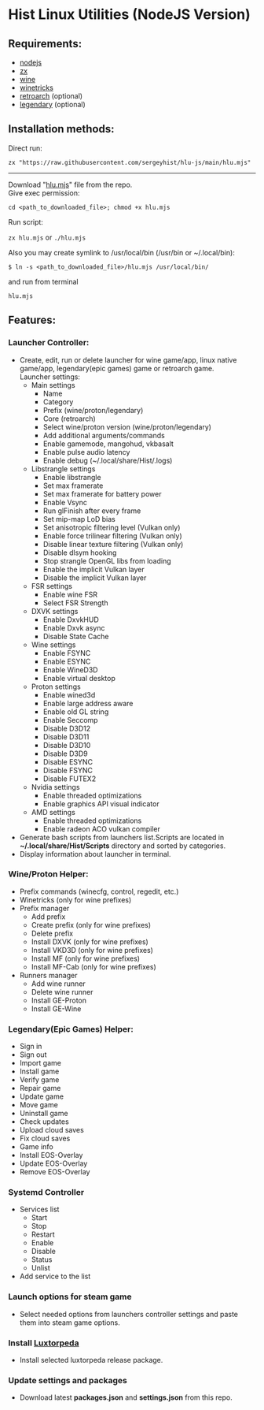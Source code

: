 # Hist Linux Utilities (NodeJS Version)
## Requirements:

- [nodejs](https://nodejs.org/en/)
- [zx](https://github.com/google/zx)
- [wine](https://www.winehq.org/)
- [winetricks](https://github.com/Winetricks/winetricks)
- [retroarch](https://www.retroarch.com/) (optional)
- [legendary](https://github.com/derrod/legendary) (optional)

## Installation methods:

Direct run:

`zx "https://raw.githubusercontent.com/sergeyhist/hlu-js/main/hlu.mjs"`

---

Download "[hlu.mjs](https://raw.githubusercontent.com/sergeyhist/hlu-js/main/hlu.mjs)" file from the repo.  
Give exec permission:

`cd <path_to_downloaded_file>; chmod +x hlu.mjs`

Run script:

`zx hlu.mjs` or `./hlu.mjs`

Also you may create symlink to /usr/local/bin (/usr/bin or ~/.local/bin):

`$ ln -s <path_to_downloaded_file>/hlu.mjs /usr/local/bin/`

and run from terminal

`hlu.mjs`

## Features:
### Launcher Controller:

- Create, edit, run or delete launcher for wine game/app, linux native game/app, legendary(epic games) game or retroarch game.  
  Launcher settings:
  - Main settings
    + Name
    + Category
    + Prefix (wine/proton/legendary)
    + Core (retroarch)
    + Select wine/proton version (wine/proton/legendary)
    + Add additional arguments/commands
    + Enable gamemode, mangohud, vkbasalt
    + Enable pulse audio latency
    + Enable debug (~/.local/share/Hist/.logs)
  - Libstrangle settings
    + Enable libstrangle
    + Set max framerate
    + Set max framerate for battery power
    + Enable Vsync
    + Run glFinish after every frame
    + Set mip-map LoD bias
    + Set anisotropic filtering level (Vulkan only)
    + Enable force trilinear filtering (Vulkan only)
    + Disable linear texture filtering (Vulkan only)
    + Disable dlsym hooking
    + Stop strangle OpenGL libs from loading
    + Enable the implicit Vulkan layer
    + Disable the implicit Vulkan layer
  - FSR settings
    + Enable wine FSR
    + Select FSR Strength
  - DXVK settings
    + Enable DxvkHUD
    + Enable Dxvk async
    + Disable State Cache
  - Wine settings
    + Enable FSYNC
    + Enable ESYNC
    + Enable WineD3D
    + Enable virtual desktop
  - Proton settings
    + Enable wined3d
    + Enable large address aware
    + Enable old GL string
    + Enable Seccomp
    + Disable D3D12
    + Disable D3D11
    + Disable D3D10
    + Disable D3D9
    + Disable ESYNC
    + Disable FSYNC
    + Disable FUTEX2
  - Nvidia settings
    + Enable threaded optimizations
    + Enable graphics API visual indicator
  - AMD settings
    + Enable threaded optimizations
    + Enable radeon ACO vulkan compiler
- Generate bash scripts from launchers list.Scripts are located in **~/.local/share/Hist/Scripts** directory and sorted by categories.
- Display information about launcher in terminal.

### Wine/Proton Helper:

- Prefix commands (winecfg, control, regedit, etc.)
- Winetricks (only for wine prefixes)
- Prefix manager
  + Add prefix
  + Create prefix (only for wine prefixes)
  + Delete prefix
  + Install DXVK (only for wine prefixes)
  + Install VKD3D (only for wine prefixes)
  + Install MF (only for wine prefixes)
  + Install MF-Cab (only for wine prefixes)
- Runners manager
  + Add wine runner
  + Delete wine runner
  + Install GE-Proton
  + Install GE-Wine

### Legendary(Epic Games) Helper:

- Sign in
- Sign out
- Import game
- Install game
- Verify game
- Repair game
- Update game
- Move game
- Uninstall game
- Check updates
- Upload cloud saves
- Fix cloud saves
- Game info
- Install EOS-Overlay
- Update EOS-Overlay
- Remove EOS-Overlay

### Systemd Controller

- Services list
  + Start
  + Stop
  + Restart
  + Enable
  + Disable
  + Status
  + Unlist
- Add service to the list

### Launch options for steam game

- Select needed options from launchers controller settings and paste them into steam game options.

### Install [Luxtorpeda](https://github.com/luxtorpeda-dev/luxtorpeda)

- Install selected luxtorpeda release package.

### Update settings and packages

- Download latest **packages.json** and **settings.json** from this repo.
